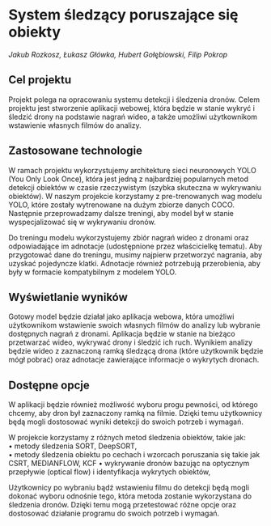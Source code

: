 # System śledzący poruszające się obiekty 
*Jakub Rozkosz, Łukasz Główka, Hubert Gołębiowski, Filip Pokrop*


## Cel projektu
Projekt polega na opracowaniu systemu detekcji i śledzenia dronów. Celem projektu jest stworzenie aplikacji webowej, która będzie w stanie wykryć i śledzić drony na podstawie nagrań wideo, a także umożliwi użytkownikom wstawienie własnych filmów do analizy.

## Zastosowane technologie
W ramach projektu wykorzystujemy architekturę sieci neuronowych YOLO (You Only Look Once), która jest jedną z najbardziej popularnych metod detekcji obiektów w czasie rzeczywistym (szybka skuteczna w wykrywaniu obiektów). W naszym projekcie korzystamy z pre-trenowanych wag modelu YOLO, które zostały wytrenowane na dużym zbiorze danych COCO. Następnie przeprowadzamy dalsze treningi, aby model był w stanie wyspecjalizować się w wykrywaniu dronów.

Do treningu modelu wykorzystujemy zbiór nagrań wideo z dronami oraz odpowiadające im adnotacje (udostępnione przez właścicielkę tematu). Aby przygotować dane do treningu, musimy najpierw przetworzyć nagrania, aby uzyskać pojedyncze klatki. Adnotacje również potrzebują przerobienia, aby były w formacie kompatybilnym z modelem YOLO.

## Wyświetlanie wyników
Gotowy model będzie działał jako aplikacja webowa, która umożliwi użytkownikom wstawienie swoich własnych filmów do analizy lub wybranie dostępnych nagrań z dronami. Aplikacja będzie w stanie na bieżąco przetwarzać wideo, wykrywać drony i śledzić ich ruch. Wynikiem analizy będzie wideo z zaznaczoną ramką śledzącą drona (które użytkownik będzie mógł pobrać) oraz adnotacje zawierające informacje o wykrytych dronach.

## Dostępne opcje
W aplikacji będzie również możliwość wyboru progu pewności, od którego chcemy, aby dron był zaznaczony ramką na filmie. Dzięki temu użytkownicy będą mogli dostosować wyniki detekcji do swoich potrzeb i wymagań.

W projekcie korzystamy z różnych metod śledzenia obiektów, takie jak:<br/>
•	metody śledzenia SORT, DeepSORT,<br/>
•	metody śledzenia obiektu po cechach i wzorcach poruszania się takie jak CSRT, MEDIANFLOW, KCF 
•	wykrywanie dronów bazując na optycznym przepływie (optical flow) i identyfikacja wykrytych obiektów,<br/>


Użytkownicy po wybraniu bądź wstawieniu filmu do detekcji będą mogli dokonać wyboru odnośnie tego, która metoda zostanie wykorzystana do śledzenia dronów. Dzięki temu mogą przetestować różne opcje oraz dostosować działanie programu do swoich potrzeb i wymagań.
